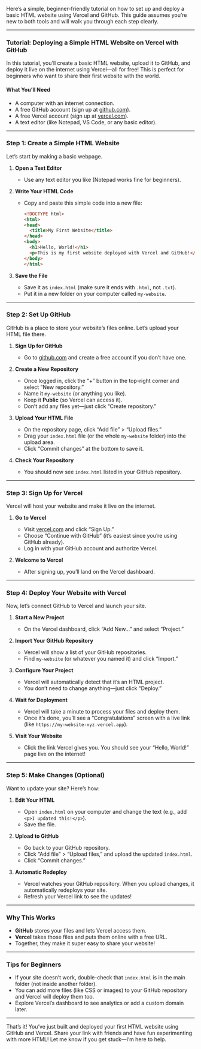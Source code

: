 Here’s a simple, beginner-friendly tutorial on how to set up and deploy a basic HTML website using Vercel and GitHub. This guide assumes you’re new to both tools and will walk you through each step clearly.

---

### **Tutorial: Deploying a Simple HTML Website on Vercel with GitHub**

In this tutorial, you’ll create a basic HTML website, upload it to GitHub, and deploy it live on the internet using Vercel—all for free! This is perfect for beginners who want to share their first website with the world.

#### **What You’ll Need**
- A computer with an internet connection.
- A free GitHub account (sign up at [github.com](https://github.com)).
- A free Vercel account (sign up at [vercel.com](https://vercel.com)).
- A text editor (like Notepad, VS Code, or any basic editor).

---

### **Step 1: Create a Simple HTML Website**
Let’s start by making a basic webpage.

1. **Open a Text Editor**
   - Use any text editor you like (Notepad works fine for beginners).

2. **Write Your HTML Code**
   - Copy and paste this simple code into a new file:
     ```html
     <!DOCTYPE html>
     <html>
     <head>
       <title>My First Website</title>
     </head>
     <body>
       <h1>Hello, World!</h1>
       <p>This is my first website deployed with Vercel and GitHub!</p>
     </body>
     </html>
     ```

3. **Save the File**
   - Save it as `index.html` (make sure it ends with `.html`, not `.txt`).
   - Put it in a new folder on your computer called `my-website`.

---

### **Step 2: Set Up GitHub**
GitHub is a place to store your website’s files online. Let’s upload your HTML file there.

1. **Sign Up for GitHub**
   - Go to [github.com](https://github.com) and create a free account if you don’t have one.

2. **Create a New Repository**
   - Once logged in, click the “+” button in the top-right corner and select “New repository.”
   - Name it `my-website` (or anything you like).
   - Keep it **Public** (so Vercel can access it).
   - Don’t add any files yet—just click “Create repository.”

3. **Upload Your HTML File**
   - On the repository page, click “Add file” > “Upload files.”
   - Drag your `index.html` file (or the whole `my-website` folder) into the upload area.
   - Click “Commit changes” at the bottom to save it.

4. **Check Your Repository**
   - You should now see `index.html` listed in your GitHub repository.

---

### **Step 3: Sign Up for Vercel**
Vercel will host your website and make it live on the internet.

1. **Go to Vercel**
   - Visit [vercel.com](https://vercel.com) and click “Sign Up.”
   - Choose “Continue with GitHub” (it’s easiest since you’re using GitHub already).
   - Log in with your GitHub account and authorize Vercel.

2. **Welcome to Vercel**
   - After signing up, you’ll land on the Vercel dashboard.

---

### **Step 4: Deploy Your Website with Vercel**
Now, let’s connect GitHub to Vercel and launch your site.

1. **Start a New Project**
   - On the Vercel dashboard, click “Add New…” and select “Project.”

2. **Import Your GitHub Repository**
   - Vercel will show a list of your GitHub repositories.
   - Find `my-website` (or whatever you named it) and click “Import.”

3. **Configure Your Project**
   - Vercel will automatically detect that it’s an HTML project.
   - You don’t need to change anything—just click “Deploy.”

4. **Wait for Deployment**
   - Vercel will take a minute to process your files and deploy them.
   - Once it’s done, you’ll see a “Congratulations” screen with a live link (like `https://my-website-xyz.vercel.app`).

5. **Visit Your Website**
   - Click the link Vercel gives you. You should see your “Hello, World!” page live on the internet!

---

### **Step 5: Make Changes (Optional)**
Want to update your site? Here’s how:

1. **Edit Your HTML**
   - Open `index.html` on your computer and change the text (e.g., add `<p>I updated this!</p>`).
   - Save the file.

2. **Upload to GitHub**
   - Go back to your GitHub repository.
   - Click “Add file” > “Upload files,” and upload the updated `index.html`.
   - Click “Commit changes.”

3. **Automatic Redeploy**
   - Vercel watches your GitHub repository. When you upload changes, it automatically redeploys your site.
   - Refresh your Vercel link to see the updates!

---

### **Why This Works**
- **GitHub** stores your files and lets Vercel access them.
- **Vercel** takes those files and puts them online with a free URL.
- Together, they make it super easy to share your website!

---

### **Tips for Beginners**
- If your site doesn’t work, double-check that `index.html` is in the main folder (not inside another folder).
- You can add more files (like CSS or images) to your GitHub repository and Vercel will deploy them too.
- Explore Vercel’s dashboard to see analytics or add a custom domain later.

---

That’s it! You’ve just built and deployed your first HTML website using GitHub and Vercel. Share your link with friends and have fun experimenting with more HTML! Let me know if you get stuck—I’m here to help.
